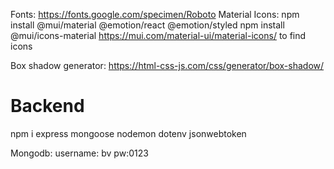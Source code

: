 Fonts: https://fonts.google.com/specimen/Roboto
Material Icons: npm install @mui/material @emotion/react @emotion/styled
                npm install @mui/icons-material
                https://mui.com/material-ui/material-icons/ to find icons

Box shadow generator:
https://html-css-js.com/css/generator/box-shadow/

# Backend
npm i express mongoose nodemon dotenv jsonwebtoken

Mongodb: username: bv pw:0123